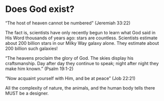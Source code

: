 Does God exist?
===============

“The host of heaven cannot be numbered” (Jeremiah 33:22)

The fact is, scientists have only recently begun to learn what God said in His Word thousands of years ago: stars are countless.
Scientists estimate about 200 billion stars in our Milky Way galaxy alone. They estimate about 200 billion such galaxies!

“The heavens proclaim the glory of God. The skies display his craftsmanship. Day after day they continue to speak; night after night they make him known.” (Psalm 19:1-2)

“Now acquaint yourself with Him, and be at peace” (Job 22:21)

All the complexity of nature, the animals, and the human body tells there MUST be a designer.


<!--
References:
01-A A Moonwalker's Message
-->
